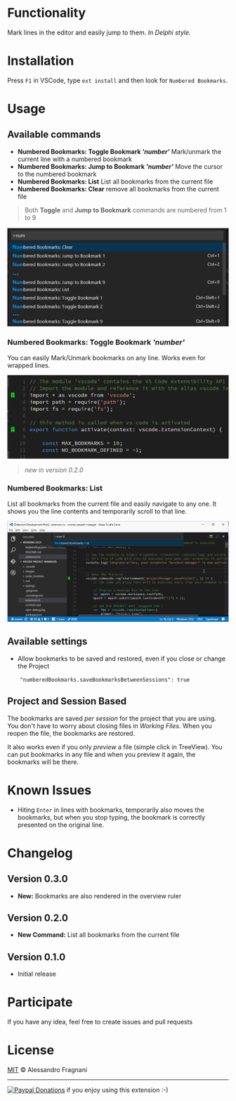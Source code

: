 # Functionality

Mark lines in the editor and easily jump to them. _In Delphi style._
# Installation

Press `F1` in VSCode, type `ext install` and then look for `Numbered Bookmarks`.

# Usage

## Available commands

* **Numbered Bookmarks: Toggle Bookmark _'number'_** Mark/unmark the current line with a numbered bookmark
* **Numbered Bookmarks: Jump to Bookmark _'number'_** Move the cursor to the numbered bookmark
* **Numbered Bookmarks: List** List all bookmarks from the current file
* **Numbered Bookmarks: Clear** remove all bookmarks from the current file

> Both **Toggle** and **Jump to Bookmark** commands are numbered from 1 to 9

![Commands](images/numbered-bookmarks-commands.png)

### Numbered Bookmarks: Toggle Bookmark _'number'_

You can easily Mark/Unmark bookmarks on any line. Works even for wrapped lines.

![Toggle](images/numbered-bookmarks-toggle.png)

> _new in version 0.2.0_  

### Numbered Bookmarks: List

List all bookmarks from the current file and easily navigate to any one. It shows you the line contents and temporarily scroll to that line.

![List](images/numbered-bookmarks-list.gif)

## Available settings

* Allow bookmarks to be saved and restored, even if you close or change the Project
```
    "numberedBookmarks.saveBookmarksBetweenSessions": true
```

## Project and Session Based

The bookmarks are saved _per session_ for the project that you are using. You don't have to worry about closing files in _Working Files_. When you reopen the file, the bookmarks are restored.

It also works even if you only _preview_ a file (simple click in TreeView). You can put bookmarks in any file and when you preview it again, the bookmarks will be there.

# Known Issues

- Hiting `Enter` in lines with bookmarks, temporarily also moves the bookmarks, but when you stop typing, the bookmark is correctly presented on the original line.

# Changelog

## Version 0.3.0

* **New:** Bookmarks are also rendered in the overview ruler

## Version 0.2.0

* **New Command:** List all bookmarks from the current file

## Version 0.1.0

* Initial release

# Participate

If you have any idea, feel free to create issues and pull requests

# License

[MIT](LICENSE.md) &copy; Alessandro Fragnani

---

[![Paypal Donations](https://www.paypalobjects.com/en_US/i/btn/btn_donate_SM.gif)](https://www.paypal.com/cgi-bin/webscr?cmd=_donations&business=EP57F3B6FXKTU&lc=US&item_name=Alessandro%20Fragnani&item_number=vscode%20extensions&currency_code=USD&bn=PP%2dDonationsBF%3abtn_donate_SM%2egif%3aNonHosted) if you enjoy using this extension :-)